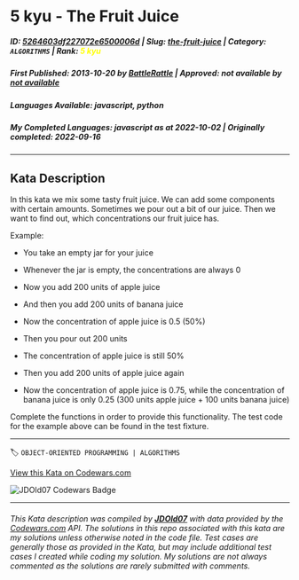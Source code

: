 # 5 kyu - The Fruit Juice

##### **ID**: [5264603df227072e6500006d](https://www.codewars.com/kata/5264603df227072e6500006d) | **Slug**: [the-fruit-juice](https://www.codewars.com/kata/5264603df227072e6500006d) | **Category**: `ALGORITHMS` | **Rank**: <span style="color:yellow">5 kyu</span>

##### **First Published**: 2013-10-20 ***by*** [BattleRattle](https://www.codewars.com/users/BattleRattle) | **Approved**: *not available* ***by*** [*not available*](*https://www.codewars.com*)

##### **Languages Available**: javascript, python

##### **My Completed Languages**: javascript ***as at*** 2022-10-02 | **Originally completed**: 2022-09-16

---

## Kata Description


In this kata we mix some tasty fruit juice. We can add some components with certain amounts. Sometimes we pour out a bit of our juice. Then we want to find out, which concentrations our fruit juice has.



Example:



* You take an empty jar for your juice

* Whenever the jar is empty, the concentrations are always 0

* Now you add 200 units of apple juice

* And then you add 200 units of banana juice

* Now the concentration of apple juice is 0.5 (50%)

* Then you pour out 200 units

* The concentration of apple juice is still 50%

* Then you add 200 units of apple juice again

* Now the concentration of apple juice is 0.75, while the concentration of banana juice is only 0.25 (300 units apple juice + 100 units banana juice)



Complete the functions in order to provide this functionality. The test code for the example above can be found in the test fixture.

---


🏷 `OBJECT-ORIENTED PROGRAMMING | ALGORITHMS`


[View this Kata on Codewars.com](https://www.codewars.com/kata/5264603df227072e6500006d)

![](https://www.codewars.com/users/jdold07/badges/large "JDOld07 Codewars Badge")

---

###### *This Kata description was compiled by [**JDOld07**](https://tpstech.dev) with data provided by the [Codewars.com](https://www.codewars.com) API.  The solutions in this repo associated with this kata are my solutions unless otherwise noted in the code file.  Test cases are generally those as provided in the Kata, but may include additional test cases I created while coding my solution.  My solutions are not always commented as the solutions are rarely submitted with comments.*
